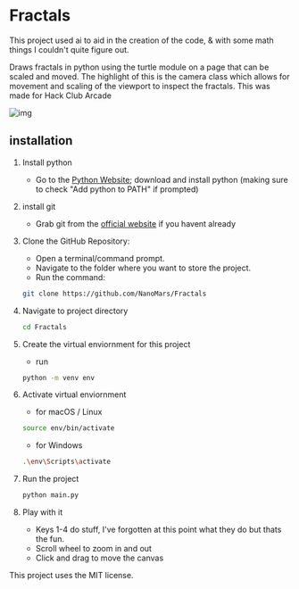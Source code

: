 # Fractals

This project used ai to aid in the creation of the code, & with some math things I couldn't quite figure out.

Draws fractals in python using the turtle module on a page that can be scaled and moved. The highlight of this is the camera class which allows for movement and scaling of the viewport to inspect the fractals. This was made for Hack Club Arcade

![img](https://cloud-335f8gztc-hack-club-bot.vercel.app/0image.png)


## installation
1. Install python
    - Go to the [Python Website](https://www.python.org/); download and install python (making sure to check "Add python to PATH" if prompted)
2. install git
    - Grab git from the [official website](https://git-scm.com/) if you havent already
3. Clone the GitHub Repository:
	- Open a terminal/command prompt.
	- Navigate to the folder where you want to store the project.
	- Run the command:
    ```bash
    git clone https://github.com/NanoMars/Fractals
    ```
4. Navigate to project directory
    ```bash
    cd Fractals
    ```
5. Create the virtual enviornment for this project
    - run
    ```bash
    python -m venv env
    ```
6. Activate virtual enviornment
    - for macOS / Linux
    ```bash
    source env/bin/activate
    ```

    - for Windows 
    ```bash
    .\env\Scripts\activate
    ```
7. Run the project
    ``` bash
    python main.py
    ```
8. Play with it
    - Keys 1-4 do stuff, I've forgotten at this point what they do but thats the fun.
    - Scroll wheel to zoom in and out
    - Click and drag to move the canvas

This project uses the MIT license.
